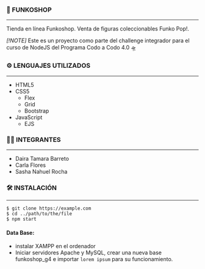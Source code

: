 ### 🚀 FUNKOSHOP
***
Tienda en línea Funkoshop. Venta de figuras coleccionables Funko Pop!.

_[!NOTE]_
Este es un proyecto como parte del challenge integrador para el curso de NodeJS del Programa Codo a Codo 4.0 🛸

### ⚙️ LENGUAJES UTILIZADOS
***
- HTML5 
- CSS5
  - Flex
  - Grid
  - Bootstrap
- JavaScript
  - EJS


### 👨‍💻 INTEGRANTES
***
- Daira	Tamara Barreto
- Carla	Flores
- Sasha Nahuel	Rocha


### 🛠️ INSTALACIÓN 
***
```
$ git clone https://example.com
$ cd ../path/to/the/file
$ npm start
```

#### Data Base: 
- instalar XAMPP en el ordenador
- Iniciar servidores Apache y MySQL, crear una nueva base funkoshop_g4 e  importar ```lorem ipsum``` para su funcionamiento.